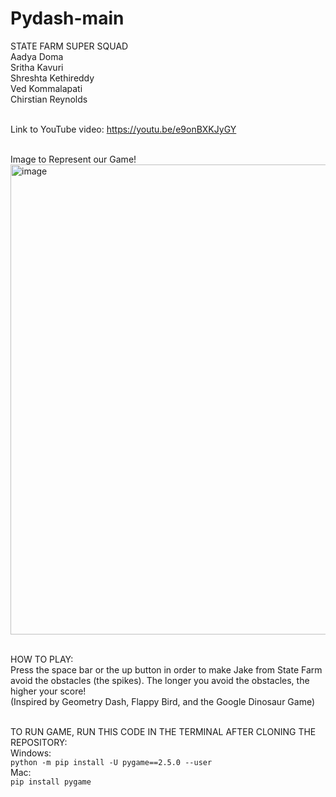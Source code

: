 # Pydash-main

STATE FARM SUPER SQUAD <br/>
Aadya Doma  <br />
Sritha Kavuri  <br />
Shreshta Kethireddy  <br />
Ved Kommalapati  <br />
Chirstian Reynolds  <br />  <br />

Link to YouTube video: https://youtu.be/e9onBXKJyGY  <br />  <br /> 

Image to Represent our Game! <br />
<img width="752" alt="image" src="https://github.com/srithakav/Pydash-main/assets/61426851/86691ea4-023a-4a34-aaa3-3a5a01e9a9d1">
<br />  <br />

HOW TO PLAY:  <br />
Press the space bar or the up button in order to make Jake from State Farm avoid the obstacles (the spikes). The longer you avoid the obstacles, the higher your score!  <br />
(Inspired by Geometry Dash, Flappy Bird, and the Google Dinosaur Game)  <br />  <br />

TO RUN GAME, RUN THIS CODE IN THE TERMINAL AFTER CLONING THE REPOSITORY:<br /> 
Windows: <br /> 
``` python -m pip install -U pygame==2.5.0 --user ``` <br />
Mac: <br /> 
``` pip install pygame ```
